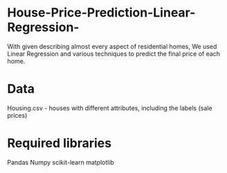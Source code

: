 # House-Price-Prediction-Linear-Regression-

With given describing almost every aspect of residential homes, We used Linear Regression and various techniques to predict the final price of each home.

# Data
Housing.csv - houses with different attributes, including the labels (sale prices)

# Required libraries

Pandas
Numpy
scikit-learn
matplotlib
